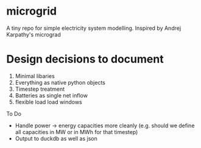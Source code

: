 # microgrid
A tiny repo for simple electricity system modelling. Inspired by Andrej Karpathy's micrograd

# Design decisions to document
1. Minimal libaries
2. Everything as native python objects
3. Timestep treatment
4. Batteries as single net inflow
5. flexible load load windows


To Do
- Handle power -> energy capacities more cleanly (e.g. should we define all capacities in MW or in MWh for that timestep)
- Output to duckdb as well as json